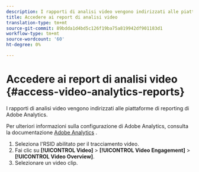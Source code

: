 ```yaml
---
description: I rapporti di analisi video vengono indirizzati alle piattaforme di reporting di Adobe Analytics.
title: Accedere ai report di analisi video
translation-type: tm+mt
source-git-commit: 89bdda1d4bd5c126f19ba75a819942df901183d1
workflow-type: tm+mt
source-wordcount: '60'
ht-degree: 0%

---
```



# Accedere ai report di analisi video {#access-video-analytics-reports}

I rapporti di analisi video vengono indirizzati alle piattaforme di reporting di Adobe Analytics.

Per ulteriori informazioni sulla configurazione di Adobe Analytics, consulta la documentazione [Adobe Analytics](https://microsite.omniture.com/t2/help/en_US/reference/) .
1. Seleziona l&#39;RSID abilitato per il tracciamento video.
1. Fai clic su **[!UICONTROL Video]** > **[!UICONTROL Video Engagement]** > **[!UICONTROL Video Overview]**.
1. Selezionare un video clip.
